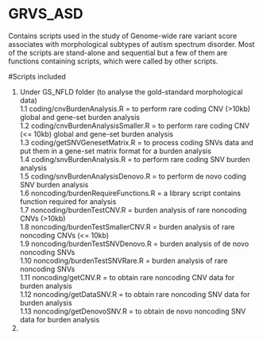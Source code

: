 # GRVS_ASD
Contains scripts used in the study of Genome-wide rare variant score associates with morphological subtypes of autism spectrum disorder. Most of the scripts are stand-alone and sequential but a few of them are functions containing scripts, which were called by other scripts.

#Scripts included
1. Under GS_NFLD folder (to analyse the gold-standard morphological data)<br/>
  1.1 coding/cnvBurdenAnalysis.R = to perform rare coding CNV (>10kb) global and gene-set burden analysis<br/>
  1.2 coding/cnvBurdenAnalysisSmaller.R = to perform rare coding CNV (<= 10kb) global and gene-set burden analysis<br/>
  1.3 coding/getSNVGenesetMatrix.R = to process coding SNVs data and put them in a gene-set matrix format for a burden analysis<br/>
  1.4 coding/snvBurdenAnalysis.R = to perform rare coding SNV burden analysis<br/>
  1.5 coding/snvBurdenAnalysisDenovo.R = to perform de novo coding SNV burden analysis<br/>
  1.6 noncoding/burdenRequireFunctions.R = a library script contains function required for analysis<br/>
  1.7 noncoding/burdenTestCNV.R = burden analysis of rare noncoding CNVs (>10kb)<br/>
  1.8 noncoding/burdenTestSmallerCNV.R = burden analysis of rare noncoding CNVs (<= 10kb)<br/>
  1.9 noncoding/burdenTestSNVDenovo.R = burden analysis of de novo noncoding SNVs<br/>
  1.10 noncoding/burdenTestSNVRare.R = burden analysis of rare noncoding SNVs<br/>
  1.11 noncoding/getCNV.R = to obtain rare noncoding CNV data for burden analysis<br/>
  1.12 noncoding/getDataSNV.R = to obtain rare noncoding SNV data for burden analysis<br/>
  1.13 noncoding/getDenovoSNV.R = to obtain de novo noncoding SNV data for burden analysis<br/>
2. 
